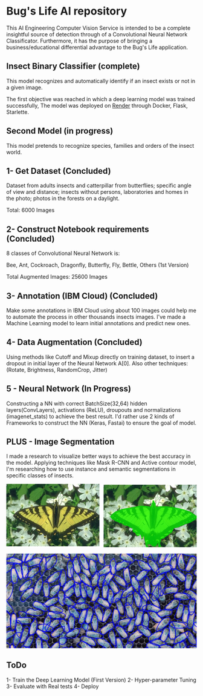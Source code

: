 # Bug's Life AI repository

This AI Engineering Computer Vision Service is intended to be a complete insightful source of detection through of a  Convolutional Neural Network Classificator. 
Furthermore, it has the purpose of bringing a business/educational differential advantage to the Bug's Life application.


## Insect Binary Classifier (complete)

This model recognizes and automatically identify if an insect exists or not in a given image.

 The first objective was reached in which a deep learning model was trained successfully, The model was deployed on [Render](render.com) through Docker, Flask, Starlette.


## Second Model (in progress)

This model pretends to recognize species, families and orders of the insect world.

1- Get Dataset (Concluded)
--
Dataset from adults insects and catterpillar from butterflies; specific angle of view and distance; insects without persons, laboratories and homes in the photo; photos in the forests on a daylight.

Total: 6000 Images


2- Construct Notebook requirements (Concluded)
--
8 classes of Convolutional Neural Network is:

Bee, Ant, Cockroach, Dragonfly, Butterfly, Fly, Bettle, Others
(1st Version)

Total Augmented Images: 25600 Images


3- Annotation (IBM Cloud) (Concluded)
--
Make some annotations in IBM Cloud using about 100 images could help me to automate the process in other thousands insects images. I've made a Machine Learning model to learn initial annotations and predict new ones.


4- Data Augmentation (Concluded)
--
Using methods like Cutoff and Mixup directly on training dataset, to insert a dropout in initial layer of the Neural Network A[0].
Also other techniques: (Rotate, Brightness, RandomCrop, Jitter)


5 - Neural Network (In Progress)
--
Constructing a NN with correct BatchSize(32,64) hidden layers(ConvLayers), activations (ReLU), droupouts and normalizations (imagenet_stats) to achieve the best result.
I'd rather use 2 kinds of Frameworks to construct the NN (Keras, Fastai) to ensure the goal of model.


PLUS - Image Segmentation
--
I made a research to visualize better ways to achieve the best accuracy in the model.
Applying techniques like Mask R-CNN and Active contour model, I'm researching how to use instance and semantic segmentations in specific classes of insects.

![](images/segmentation_image.png)

![](images/segmentation_image2.jpg)


## ToDo

1- Train the Deep Learning Model  (First Version)
2- Hyper-parameter Tuning  
3- Evaluate with Real tests
4- Deploy
